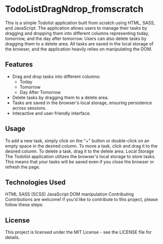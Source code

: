 # TodoListDragNdrop_fromscratch

This is a simple Todolist application built from scratch using HTML, SASS, and JavaScript. The application allows users to manage their tasks by dragging and dropping them into different columns representing today, tomorrow, and the day after tomorrow. Users can also delete tasks by dragging them to a delete area. All tasks are saved in the local storage of the browser, and the application heavily relies on manipulating the DOM.

## Features

- Drag and drop tasks into different columns:
  - Today
  - Tomorrow
  - Day After Tomorrow
- Delete tasks by dragging them to a delete area.
- Tasks are saved in the browser's local storage, ensuring persistence across sessions.
- Interactive and user-friendly interface.

## Usage
To add a new task, simply click on the "+" button or double-click on an empty space in the desired column.
To move a task, click and drag it to the desired column.
To delete a task, drag it to the delete area.
Local Storage
The Todolist application utilizes the browser's local storage to store tasks. This means that your tasks will be saved even if you close the browser or refresh the page.

## Technologies Used
HTML
SASS (SCSS)
JavaScript
DOM manipulation
Contributing
Contributions are welcome! If you'd like to contribute to this project, please follow these steps:


## License
This project is licensed under the MIT License - see the LICENSE file for details.
